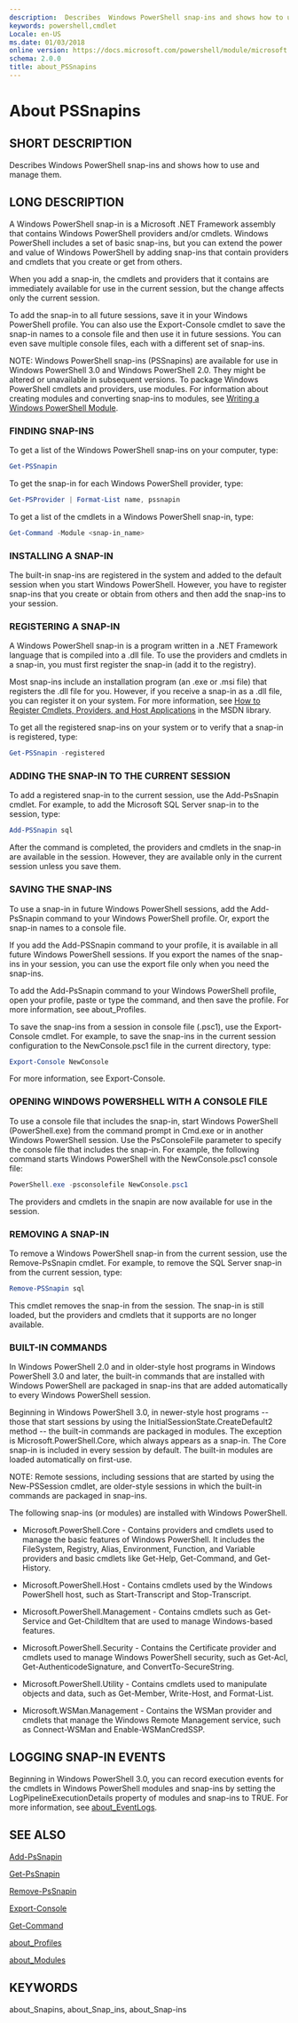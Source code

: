```yaml
---
description:  Describes  Windows PowerShell snap-ins and shows how to use and manage them. 
keywords: powershell,cmdlet
Locale: en-US
ms.date: 01/03/2018
online version: https://docs.microsoft.com/powershell/module/microsoft.powershell.core/about/about_pssnapins?view=powershell-5.1&WT.mc_id=ps-gethelp
schema: 2.0.0
title: about_PSSnapins
---
```

# About PSSnapins

## SHORT DESCRIPTION

Describes  Windows PowerShell snap-ins and shows how to use and manage them.

## LONG DESCRIPTION

A Windows PowerShell snap-in is a Microsoft .NET Framework assembly that
contains Windows PowerShell providers and\/or cmdlets. Windows PowerShell
includes a set of basic snap-ins, but you can extend the power and value of
Windows PowerShell by adding snap-ins that contain providers and cmdlets that
you create or get from others.

When you add a snap-in, the cmdlets and providers that it contains are
immediately available for use in the current session, but the change affects
only the current session.

To add the snap-in to all future sessions, save it in your Windows PowerShell
profile. You can also use the Export-Console cmdlet to save the snap-in names
to a console file and then use it in future sessions. You can even save
multiple console files, each with a different set of snap-ins.

NOTE: Windows PowerShell snap-ins (PSSnapins) are available for use in Windows
PowerShell 3.0 and Windows PowerShell 2.0. They might be altered or
unavailable in subsequent versions. To package Windows PowerShell cmdlets and
providers, use modules. For information about creating modules and converting
snap-ins to modules, see [Writing a Windows PowerShell Module](/powershell/scripting/developer/module/writing-a-windows-powershell-module).

### FINDING SNAP-INS

To get a list of the  Windows PowerShell snap-ins on your computer, type:

```powershell
Get-PSSnapin
```

To get the snap-in for each  Windows PowerShell provider, type:

```powershell
Get-PSProvider | Format-List name, pssnapin
```

To get a list of the cmdlets in a  Windows PowerShell snap-in, type:

```powershell
Get-Command -Module <snap-in_name>
```

### INSTALLING A SNAP-IN

The built-in snap-ins are registered in the system and added to the default
session when you start Windows PowerShell. However, you have to register
snap-ins that you create or obtain from others and then add the snap-ins to
your session.

### REGISTERING A SNAP-IN

A Windows PowerShell snap-in is a program written in a .NET Framework language
that is compiled into a .dll file. To use the providers and cmdlets in a
snap-in, you must first register the snap-in (add it to the registry).

Most snap-ins include an installation program (an .exe or .msi file) that
registers the .dll file for you. However, if you receive a snap-in as a .dll
file, you can register it on your system. For more information, see
[How to Register Cmdlets, Providers, and Host Applications](https://go.microsoft.com/fwlink/?LinkID=143619)
in the MSDN library.

To get all the registered snap-ins on your system or to verify that a snap-in
is registered, type:

```powershell
Get-PSSnapin -registered
```

### ADDING THE SNAP-IN TO THE CURRENT SESSION

To add a registered snap-in to the current session, use the Add-PsSnapin
cmdlet. For example, to add the Microsoft SQL Server snap-in to the session,
type:

```powershell
Add-PSSnapin sql
```

After the command is completed, the providers and cmdlets in the snap-in are
available in the session. However, they are available only in the current
session unless you save them.

### SAVING THE SNAP-INS

To use a snap-in in future Windows PowerShell sessions, add the Add-PsSnapin
command to your Windows PowerShell profile. Or, export the snap-in names to a
console file.

If you add the Add-PSSnapin command to your profile, it is available in all
future Windows PowerShell sessions. If you export the names of the snap-ins in
your session, you can use the export file only when you need the snap-ins.

To add the Add-PsSnapin command to your Windows PowerShell profile, open your
profile, paste or type the command, and then save the profile. For more
information, see about_Profiles.

To save the snap-ins from a session in console file (.psc1), use the
Export-Console cmdlet. For example, to save the snap-ins in the current
session configuration to the NewConsole.psc1 file in the current directory,
type:

```powershell
Export-Console NewConsole
```

For more information, see Export-Console.

### OPENING WINDOWS POWERSHELL WITH A CONSOLE FILE

To use a console file that includes the snap-in, start Windows PowerShell
(PowerShell.exe) from the command prompt in Cmd.exe or in another Windows
PowerShell session. Use the PsConsoleFile parameter to specify the console
file that includes the snap-in. For example, the following command starts
Windows PowerShell with the NewConsole.psc1 console file:

```powershell
PowerShell.exe -psconsolefile NewConsole.psc1
```

The providers and cmdlets in the snapin are now available for use in the session.

### REMOVING A SNAP-IN

To remove a Windows PowerShell snap-in from the current session, use the
Remove-PsSnapin cmdlet. For example, to remove the SQL Server snap-in from the
current session, type:

```powershell
Remove-PSSnapin sql
```

This cmdlet removes the snap-in from the session. The snap-in is still loaded,
but the providers and cmdlets that it supports are no longer available.

### BUILT-IN COMMANDS

In Windows PowerShell 2.0 and in older-style host programs in Windows
PowerShell 3.0 and later, the built-in commands that are installed with
Windows PowerShell are packaged in snap-ins that are added automatically to
every Windows PowerShell session.

Beginning in Windows PowerShell 3.0, in newer-style host programs -- those
that start sessions by using the InitialSessionState.CreateDefault2 method --
the built-in commands are packaged in modules. The exception is
Microsoft.PowerShell.Core, which always appears as a snap-in. The Core snap-in
is included in every session by default. The built-in modules are loaded
automatically on first-use.

NOTE: Remote sessions, including sessions that are started by using the
New-PSSession cmdlet, are older-style sessions in which the built-in commands
are packaged in snap-ins.

The following snap-ins (or modules) are installed with Windows PowerShell.

- Microsoft.PowerShell.Core - Contains providers and cmdlets used to manage
  the basic features of Windows PowerShell. It includes the FileSystem,
  Registry, Alias, Environment, Function, and Variable providers and basic
  cmdlets like Get-Help, Get-Command, and Get-History.

- Microsoft.PowerShell.Host - Contains cmdlets used by the Windows PowerShell
  host, such as Start-Transcript and Stop-Transcript.

- Microsoft.PowerShell.Management - Contains cmdlets such as Get-Service and
  Get-ChildItem that are used to manage Windows-based features.

- Microsoft.PowerShell.Security - Contains the Certificate provider and
  cmdlets used to manage Windows PowerShell security, such as Get-Acl,
  Get-AuthenticodeSignature, and ConvertTo-SecureString.

- Microsoft.PowerShell.Utility - Contains cmdlets used to manipulate objects
  and data, such as Get-Member, Write-Host, and Format-List.

- Microsoft.WSMan.Management - Contains the WSMan provider and cmdlets that
  manage the Windows Remote Management service, such as Connect-WSMan and
  Enable-WSManCredSSP.

## LOGGING SNAP-IN EVENTS

Beginning in Windows PowerShell 3.0, you can record execution events for the
cmdlets in Windows PowerShell modules and snap-ins by setting the
LogPipelineExecutionDetails property of modules and snap-ins to TRUE. For more
information, see [about_EventLogs](about_EventLogs.md).

## SEE ALSO

[Add-PsSnapin](xref:Microsoft.PowerShell.Core.Add-PSSnapin)

[Get-PsSnapin](xref:Microsoft.PowerShell.Core.Get-PSSnapin)

[Remove-PsSnapin](xref:Microsoft.PowerShell.Core.Remove-PSSnapin)

[Export-Console](xref:Microsoft.PowerShell.Core.Export-Console)

[Get-Command](xref:Microsoft.PowerShell.Core.Get-Command)

[about_Profiles](about_Profiles.md)

[about_Modules](about_Modules.md)

## KEYWORDS

about_Snapins, about_Snap_ins, about_Snap-ins

